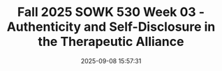 ---
layout: single_presentation
name: fall-2025-sowk-530-week-03-authenticity-and-self-disclosure-in-the-therapeutic-alliance.md
title: "Fall 2025 SOWK 530 Week 03 - Authenticity and Self-Disclosure in the Therapeutic Alliance"
date:  2025-09-08 15:57:31
presentation_id: l7xVUX
permalink: /l7xVUX/
redirect_from:
  - /presentations/l7xVUX/fall-2025-sowk-530-week-03-authenticity-and-self-disclosure-in-the-therapeutic-alliance
slides: 
  - slide_name: deck-l7xVUX-large-0.jpeg
    slide_alt: "Presentation slide titled 'Authenticity and Self-Disclosure in the Therapeutic Alliance,' displaying a checkmark icon. Context includes course details: 'Fall 2025, SOWK 530, Week 03,' and 'Jacob Campbell, Ph.D. LICSW, Heritage University,' against a brown background."
  - slide_name: deck-l7xVUX-large-1.jpeg
    slide_alt: "The slide outlines plans for Week 03’s lecture video, featuring agenda items like assignments, therapeutic alliance, and self-disclosure, and learning objectives on authenticity. Context includes an academic presentation setting."
  - slide_name: deck-l7xVUX-large-2.jpeg
    slide_alt: "Text slide displaying assignments for Week 03 of a course (SOWK 530), including readings, video watching, and forum replies. Topics cover empathy, communication skills, and critical assumptions in practice."
  - slide_name: deck-l7xVUX-large-3.jpeg
    slide_alt: "The image features a presentation slide with the word 'AUTHENTICITY' and text defining it as 'The sharing of self by relating in a natural, sincere, spontaneous, open, and genuine manner.' There's a checkmark icon. The bottom notes attribution to 'Hepworth et al., 2023' and mentions 'Fall 2025 SOWK 530 Week 03' by Jacob Campbell at Heritage University."
  - slide_name: deck-l7xVUX-large-4.jpeg
    slide_alt: "A silhouette stands between two sections: one labeled 'Self-Involving Statements,' explaining reactions to clients, and the other 'Personal Self-Disclosure Messages,' about sharing similar struggles to clients. It promotes trust and openness.Text: 'Types of Self-Disclosure: Encouraging to reciprocate with trust & openness.' 'Any messages that express the social workers' personal reaction to the clients.''Disclosing struggles or problems the social worker is currently experiencing or has experiences that are similar to the client's problems.''Fall 2025 SOWK 530 Week 03' 'Hepworth et al., 2023' 'Jacob Campbell, Ph.D, LICSW at Heritage University'"
  - slide_name: deck-l7xVUX-large-5.jpeg
    slide_alt: "A silhouette with a heart symbol is depicted. An arrow labeled 'Personal Self-Disclosure Messages' extends from the figure. Surrounding text discusses 'Types of Self-Disclosure' with considerations for practice."
  - slide_name: deck-l7xVUX-large-6.jpeg
    slide_alt: "Slide displaying guidelines for authentic responding by social workers. Left text: 'Cues for Authentic Responding' and 'Clients Request for Self-Disclosure.' Right text highlights factors influencing social workers' sharing decisions, including personal opinions, experiences, feedback, and setting limits."
  - slide_name: deck-l7xVUX-large-7.jpeg
    slide_alt: "A presentation slide titled 'A Paradigm for Self-Involving Statements' lists steps for assertive communication, including personalizing messages and describing impacts. A silhouette points to a text box emphasizing self-disclosure."
presentation_description_md: >
  Week%20three%20is%20an%20asynchronous%20week%20%20Students%20will%20read%20two%20chapters%20from%20Hepworth%20et%20al.%20(2023)%20focused%20on%20empathy,%20authenticity,%20and%20skills%20for%20engaging%20with%20our%20clients%20across%20many%20contexts%20%20There%20are%20forums%20asking%20students%20to%20observe%20and%20report%20on%20empathetic%20communication%20in%20their%20lives,%20challenges%20and%20considerations%20with%20empathetically%20responding%20%20They%20also%20have%20a%20chance%20to%20explore%20content%20from%20the%20readings%20and%20consider%20anti-oppressive%20practices%20in%20their%20practicum%20and%20what%20some%20of%20the%20potential%20assumptions%20we%20make%20in%20regards%20to%20direct%20practice%20skills%20%20In%20my%20lecture%20video%20this%20week,%20I%20talk%20about%20authentically%20responding.%20The%20types%20of%20self-disclosure%20we%20might%20engage%20in%20with%20our%20clients.%20The%20agenda%20for%20the%20lecture%20video%20includes:%0A%0A-%20Assignments%20for%20week%2003%0A-%20Authenticity%20in%20the%20therapeutic%20alliance%0A-%20Self-disclosure%20and%20an%20example%0A%0AThe%20Learning%20Objectives%20This%20Week%20include:%0A%0A-%20Define%20and%20differentiate%20authenticity,%20self-involving%20statements,%20and%20personal%20self-disclosure%20within%20clinical%20practice.%0A-%20Evaluate%20the%20appropriate%20use%20of%20self-disclosure%20in%20social%20work,%20considering%20timing,%20purpose,%20and%20professional%20boundaries.%0A-%20Observe%20and%20reflect%20on%20empathic%20communication%20in%20everyday%20interactions,%20including%20one's%20own%20use%20of%20empathic%20responses.%0A-%20Evaluate%20anti-oppressive%20practices%20within%20practicum%20settings%20and%20assess%20how%20agency%20culture%20shapes%20client%20engagement.%0A-%20Critically%20examine%20how%20%22Westernized%22%20assumptions%20in%20direct%20practice%20skills%20may%20affect%20diverse%20client%20populations,%20and%20explore%20culturally%20responsive%20adaptations.
downloadable_slides: deck-l7xVUX.pdf
slides_count: 8
header:
  teaser: deck-l7xVUX-thumb-0.jpeg
presentation_video: "https://heritage.hosted.panopto.com/Panopto/Pages/Embed.aspx?id=863c7de3-dd8d-408a-9b94-b353000208ab&autoplay=false&offerviewer=true&showtitle=true&showbrand=true&captions=false&interactivity=all"
location: "Heritage University"
tags:
  - Heritage University
  - MSW Program
  - SOWK 530
---